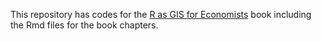This repository has codes for the [R as GIS for Economists](https://tmieno2.github.io/R-as-GIS-for-Economists/) book including the Rmd files for the book chapters.
